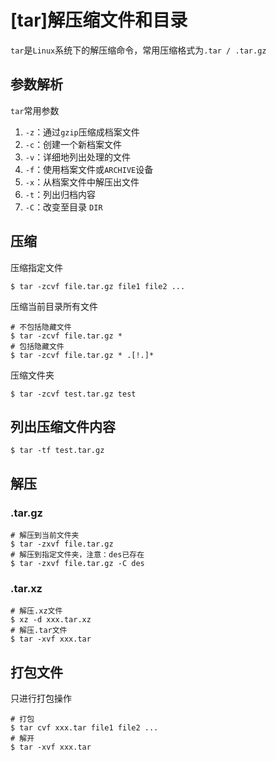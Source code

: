 
# [tar]解压缩文件和目录

`tar`是`Linux`系统下的解压缩命令，常用压缩格式为`.tar / .tar.gz`

## 参数解析

`tar`常用参数

1. `-z`：通过`gzip`压缩成档案文件
2. `-c`：创建一个新档案文件
3. `-v`：详细地列出处理的文件
4. `-f`：使用档案文件或`ARCHIVE`设备
5. `-x`：从档案文件中解压出文件
6. `-t`：列出归档内容
7. `-C`：改变至目录 `DIR`

## 压缩

压缩指定文件

    $ tar -zcvf file.tar.gz file1 file2 ...

压缩当前目录所有文件

    # 不包括隐藏文件
    $ tar -zcvf file.tar.gz *
    # 包括隐藏文件
    $ tar -zcvf file.tar.gz * .[!.]*

压缩文件夹

    $ tar -zcvf test.tar.gz test

## 列出压缩文件内容

    $ tar -tf test.tar.gz

## 解压

### .tar.gz

    # 解压到当前文件夹
    $ tar -zxvf file.tar.gz
    # 解压到指定文件夹，注意：des已存在
    $ tar -zxvf file.tar.gz -C des

### .tar.xz

```
# 解压.xz文件
$ xz -d xxx.tar.xz
# 解压.tar文件
$ tar -xvf xxx.tar
```

## 打包文件

只进行打包操作

```
# 打包
$ tar cvf xxx.tar file1 file2 ...
# 解开
$ tar -xvf xxx.tar
```